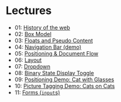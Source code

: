 # Lectures

- 01: [History of the web](./01-history.md)
- 02: [Box Model](./02-box_model/README.md)
- 03: [Floats and Pseudo Content](./03-floats_and_pseudo_content/README.md)
- 04: [Navigation Bar (demo)](./04-nav_bar/README.md)
- 05: [Positioning & Document Flow](./05-positioning/README.md)
- 06: [Layout](./06-layout/README.md)
- 07: [Dropdown](./07-drop_down/README.md)
- 08: [Binary State Display Toggle](./08-binary_toggle/README.md)
- 09: [Positioning Demo: Cat with Glasses](./09-positioning_demo/README.md)
- 10: [Picture Tagging Demo: Cats on Cats](./10-picture_tagging/README.md)
- 11: [Forms (`input`s)](./11-forms/README.md)
